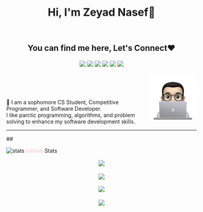 <h1 align="center">Hi, I'm Zeyad Nasef👋</h1>
<br>
<h2><p align="center">You can find me here, Let's Connect❤️</p></h3>

<p align="center">
    <a href="https://www.linkedin.com/in/zeyad-nasef-aa0a49201/"><img src="https://img.shields.io/badge/Linkedin-0b66c3?style=flat&logo=linkedin&logoColor=white"/></a>
    <a href="https://www.youtube.com/channel/UC94a6pdBcAII8N6FOpV390Q"><img src="https://img.shields.io/badge/Youtube-ff0000?style=flat&logo=youtube&logoColor=white"/></a>
    <a href="https://codeforces.com/profile/Zeyad_Nasef/"><img src="https://img.shields.io/badge/Codeforces-14bc4f?style=flat&logo=Codeforces&logoColor=white"/></a>
    <a href="https://t.me/Zeyad_Nasef"><img src="https://img.shields.io/badge/Telegram-1a8ad5?style=flat&logo=Telegram&logoColor=white"/></a>
    <a href="mailto:zeyadnasef85@gmail.com"><img src="https://img.shields.io/badge/Gmail-e34033?style=flat&logo=Gmail&logoColor=white"/></a>
    <a href="https://www.facebook.com/zeiad.nasef/"><img src="https://img.shields.io/badge/facebook-3982e4?style=flat&logo=facebook&logoColor=white"/></a>
  </p>
  
 <img src = "profile-img.png" align = "right" width = "25%">
 <br><br><br><br>
🔭 I am a sophomore CS Student, Competitive Programmer, and Software Developer.<br>
I like parctic programming, algorithms, and problem solving to enhance my software development skills.
<hr>
<!-- github stats and trophies -->
## <p><img src="https://media.giphy.com/media/IcnxGGAj0ubyB2r5M6/giphy.gif" alt="stats" width="50px"> <span style="color:pink">GitHub</span> Stats</p>


<p align="center">
    <a href="https://github.com/Zeyad2003">
    <img align="center" src="https://github-readme-stats.vercel.app/api/top-langs/?username=Zeyad2003&langs_count=5&layout=compact&theme=radical">
    </a>
    <br><br>
    <a href="https://github.com/Zeyad2003">
    <img align="center" src="https://github-readme-stats.vercel.app/api?username=Zeyad2003&show_icons=true&theme=radical" />
    </a>
    <br><br>
    <a href="https://github.com/Zeyad2003"><img src="https://github-readme-streak-stats.herokuapp.com?user=Zeyad2003&theme=radical&date_format=M%20j%5B%2C%20Y%5D"></a>
    <br><br>
    <a>
    <img src="https://github-profile-trophy.vercel.app/?username=Zeyad2003&theme=radical&no-frame=false&row=1&&margin-w=30&no-bg=true">
    </a>
</p>
